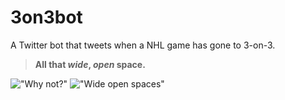 # 3on3bot
A Twitter bot that tweets when a NHL game has gone to 3-on-3.

>**All that *wide*, *open* space.**

!["Why not?"](https://s3-us-west-2.amazonaws.com/3on3bot/images/zoidberg.gif)
!["Wide open spaces"](https://s3-us-west-2.amazonaws.com/3on3bot/images/johnnycupcakes.png)
